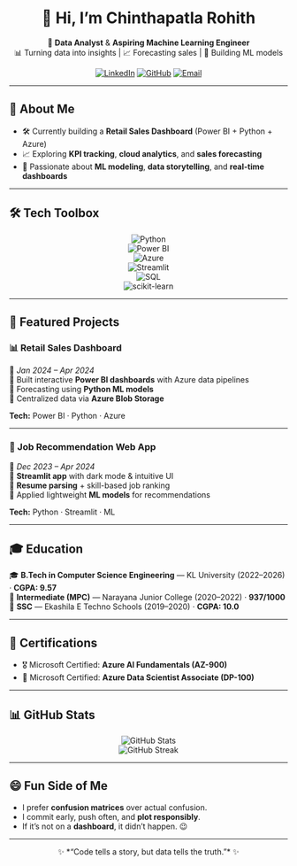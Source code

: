 <div align="center">

# 👋 Hi, I’m **Chinthapatla Rohith**

🎯 **Data Analyst** & **Aspiring Machine Learning Engineer**  
📊 Turning data into insights | 📈 Forecasting sales | 🤖 Building ML models  

[![LinkedIn](https://img.shields.io/badge/LinkedIn-0A66C2?style=for-the-badge&logo=linkedin&logoColor=white)](https://www.linkedin.com/in/chinthapatla-rohith) 
[![GitHub](https://img.shields.io/badge/GitHub-181717?style=for-the-badge&logo=github&logoColor=white)](https://github.com/klu-2200032779) 
[![Email](https://img.shields.io/badge/Email-D14836?style=for-the-badge&logo=gmail&logoColor=white)](mailto:chinthapatlarohith@gmail.com)

</div>

---

## 🚀 About Me  
- 🛠 Currently building a **Retail Sales Dashboard** (Power BI + Python + Azure)  
- 📈 Exploring **KPI tracking**, **cloud analytics**, and **sales forecasting**  
- 🤝 Passionate about **ML modeling**, **data storytelling**, and **real-time dashboards**  

---

## 🛠️ Tech Toolbox  

<div align="center">

![Python](https://img.shields.io/badge/Python-3776AB?logo=python&logoColor=white&style=flat-square)  
![Power BI](https://img.shields.io/badge/Power_BI-F2C811?logo=powerbi&logoColor=black&style=flat-square)  
![Azure](https://img.shields.io/badge/Microsoft_Azure-0089D6?logo=microsoftazure&logoColor=white&style=flat-square)  
![Streamlit](https://img.shields.io/badge/Streamlit-FF4B4B?logo=streamlit&logoColor=white&style=flat-square)  
![SQL](https://img.shields.io/badge/SQL-4479A1?logo=postgresql&logoColor=white&style=flat-square)  
![scikit-learn](https://img.shields.io/badge/scikit--learn-F7931E?logo=scikit-learn&logoColor=white&style=flat-square)  

</div>

---

## 📌 Featured Projects  

### 📊 Retail Sales Dashboard  
📅 *Jan 2024 – Apr 2024*  
🔹 Built interactive **Power BI dashboards** with Azure data pipelines  
🔹 Forecasting using **Python ML models**  
🔹 Centralized data via **Azure Blob Storage**  

**Tech:** Power BI · Python · Azure  

---

### 🧠 Job Recommendation Web App  
📅 *Dec 2023 – Apr 2024*  
🔹 **Streamlit app** with dark mode & intuitive UI  
🔹 **Resume parsing** + skill-based job ranking  
🔹 Applied lightweight **ML models** for recommendations  

**Tech:** Python · Streamlit · ML  

---

## 🎓 Education  

🎓 **B.Tech in Computer Science Engineering** — KL University (2022–2026) · **CGPA: 9.57**  
🏅 **Intermediate (MPC)** — Narayana Junior College (2020–2022) · **937/1000**  
📘 **SSC** — Ekashila E Techno Schools (2019–2020) · **CGPA: 10.0**  

---

## 📜 Certifications  

- 🎖️ Microsoft Certified: **Azure AI Fundamentals (AZ-900)**  
- 🏅 Microsoft Certified: **Azure Data Scientist Associate (DP-100)**  

---

## 📊 GitHub Stats  

<div align="center">

![GitHub Stats](https://github-readme-stats.vercel.app/api?username=klu-2200032779&show_icons=true&theme=tokyonight&hide_border=true)  
![GitHub Streak](https://github-readme-streak-stats.herokuapp.com/?user=klu-2200032779&theme=tokyonight&hide_border=true)  

</div>

---

## 😄 Fun Side of Me  
- I prefer **confusion matrices** over actual confusion.  
- I commit early, push often, and **plot responsibly**.  
- If it’s not on a **dashboard**, it didn’t happen. 😉  

---

<div align="center">  
✨ *“Code tells a story, but data tells the truth.”* ✨  
</div>
